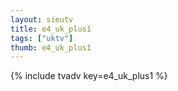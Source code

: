 ```yaml
--- 
layout: sieutv
title: e4_uk_plus1
tags: ["uktv"]
thumb: e4_uk_plus1
---
```

{% include tvadv key=e4_uk_plus1 %}
